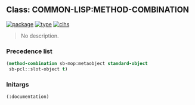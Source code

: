 ## Class: COMMON-LISP:METHOD-COMBINATION
[![package](https://img.shields.io/badge/Package-COMMON--LISP-5f9ea0.svg?style=social&colorA=999999)](../) [![type](https://img.shields.io/badge/Type-Class-5f9ea0.svg?style=social&colorA=999999)](../#class) [![clhs](https://img.shields.io/badge/CLHS-METHOD--COMBINATION-5f9ea0.svg?style=social&colorA=999999)](http://www.lispworks.com/documentation/HyperSpec/Body/a_method.htm) 

> No description.

### Precedence list
```cl
(method-combination sb-mop:metaobject standard-object
 sb-pcl::slot-object t)
```
### Initargs
```cl
(:documentation)
```
